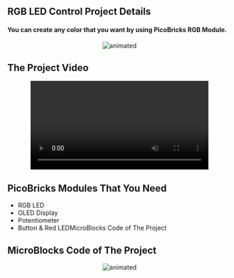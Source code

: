 ## RGB LED Control Project Details

#### You can create any color that you want by using PicoBricks RGB Module.

<p align="center">
  <img src="https://user-images.githubusercontent.com/112697142/230603880-74050d9c-30c4-4970-9a87-a0d917a47401.jpg" alt="animated" />
</p>

## The Project Video

<p align="center">
  <video src="https://user-images.githubusercontent.com/112697142/230607463-06d4b199-33a4-4dab-84db-df82a9cb4b4a.mp4" width=400/>
<p/>



## PicoBricks Modules That You Need
- RGB LED
- OLED Display
- Potentiometer
- Button & Red LEDMicroBlocks Code of The Project

## MicroBlocks Code of The Project

<p align="center">
  <img src="https://user-images.githubusercontent.com/112697142/230604250-e2f62da0-9426-4b07-9f1c-cb78f655ff53.png" alt="animated" />
</p>
